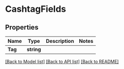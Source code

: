 # CashtagFields

## Properties

Name | Type | Description | Notes
------------ | ------------- | ------------- | -------------
**Tag** | **string** |  | 

[[Back to Model list]](../README.md#documentation-for-models) [[Back to API list]](../README.md#documentation-for-api-endpoints) [[Back to README]](../README.md)


